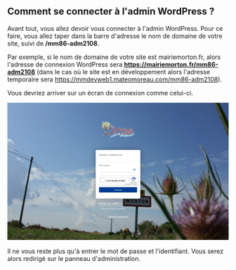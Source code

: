 Comment se connecter à l'admin WordPress ?
------------------------------------------

Avant tout, vous allez devoir vous connecter à l'admin WordPress. Pour ce faire, vous allez taper dans la barre d'adresse le nom de domaine de votre site, suivi de **/mm86-adm2108**.

Par exemple, si le nom de domaine de votre site est mairiemorton.fr, alors l'adresse de connexion WordPress sera **https://mairiemorton.fr/mm86-adm2108** (dans le cas où le site est en développement alors l'adresse temporaire sera https://mmdevweb1.mateomoreau.com/mm86-adm2108). 

Vous devriez arriver sur un écran de connexion comme celui-ci.

<img src="https://github.com/mmoreaudev/WP-Docs/blob/main/images/LoginMorton.jpg" alt="LogoMorton" style="width:800px;"/>

Il ne vous reste plus qu'à entrer le mot de passe et l'identifiant. Vous serez alors redirigé sur le panneau d'administration.
